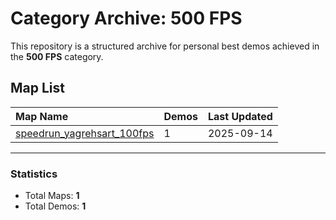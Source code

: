 # Category Archive: 500 FPS

This repository is a structured archive for personal best demos achieved in the **500 FPS** category.

## Map List

| Map Name | Demos | Last Updated |
| :--- | :---- | :--- |
| [speedrun_yagrehsart_100fps](./speedrun_yagrehsart_100fps) | 1 | 2025-09-14 |

---

### Statistics
- Total Maps: **1**
- Total Demos: **1**